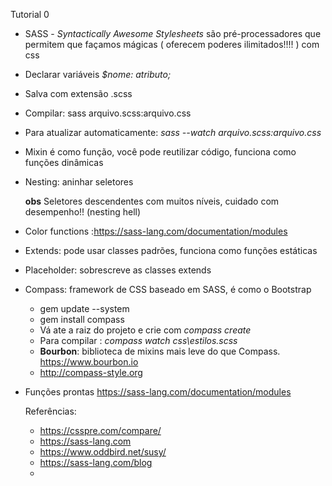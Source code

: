 Tutorial 0



- SASS - *Syntactically Awesome	 Stylesheets*  são pré-processadores que permitem que façamos mágicas ( oferecem poderes ilimitados!!!! ) com css

- Declarar variáveis *$nome: atributo;*

- Salva com extensão .scss

- Compilar: sass arquivo.scss:arquivo.css

- Para atualizar automaticamente:  *sass --watch arquivo.scss:arquivo.css*

- Mixin é como função, você pode reutilizar código, funciona como funções dinâmicas

- Nesting: aninhar seletores 

  **obs** Seletores descendentes com muitos níveis, cuidado com desempenho!! (nesting hell)

- Color functions :https://sass-lang.com/documentation/modules

- Extends: pode usar classes padrões, funciona como funções estáticas

- Placeholder: sobrescreve as classes extends

- Compass: framework de CSS baseado em SASS, é como o Bootstrap

  - gem update --system
  - gem install compass
  - Vá ate a raiz do projeto e crie com *compass create*
  - Para compilar : *compass watch css\estilos.scss*
  - **Bourbon**: biblioteca de mixins mais leve do que Compass. https://www.bourbon.io
  - http://compass-style.org

- Funções prontas https://sass-lang.com/documentation/modules

  Referências:

  - https://csspre.com/compare/
  - https://sass-lang.com
  - https://www.oddbird.net/susy/
  - https://sass-lang.com/blog
  - 